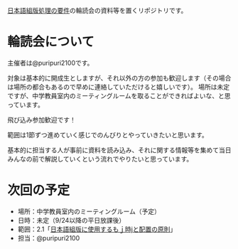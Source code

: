 [日本語組版処理の要件](https://www.w3.org/TR/jlreq/ja/)の輪読会の資料等を置くリポジトリです。

# 輪読会について
主催者は@puripuri2100です。

対象は基本的に開成生としますが、それ以外の方の参加も歓迎します（その場合は場所の都合もあるので早めに連絡していただけると嬉しいです）。
場所は未定ですが、中学教員室内のミーティングルームを取ることができればよいな、と思っています。

飛び込み参加歓迎です！

範囲は1節ずつ進めていく感じでのんびりとやっていきたいと思います。

基本的に担当する人が事前に資料を読み込み、それに関する情報等を集めて当日みんなの前で解説していくという流れでやりたいと思っています。

# 次回の予定

- 場所：中学教員室内のミーティングルーム（予定）
- 日時：未定（9/24以降の平日放課後）
- 範囲：2.1「[日本語組版に使用するもｊ時jと配置の原則](https://www.w3.org/TR/jlreq/ja/#characters_and_the_principles_of_setting_them_for_japanese_composition)」
- 担当：@puripuri2100